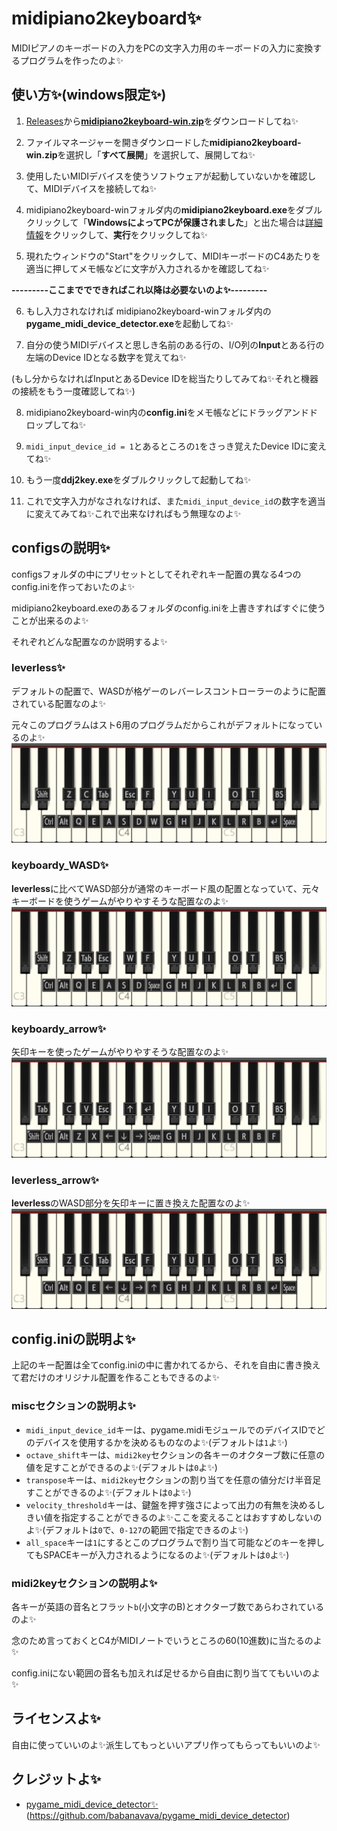 # midipiano2keyboard✨

MIDIピアノのキーボードの入力をPCの文字入力用のキーボードの入力に変換するプログラムを作ったのよ✨

## 使い方✨(windows限定✨)

1. [Releases](https://github.com/babanavava/midipiano2keyboard/releases/latest)から[**midipiano2keyboard-win.zip**](https://github.com/babanavava/midipiano2keyboard/releases/download/v0.0.0/midipiano2keyboard-win.zip)をダウンロードしてね✨

2. ファイルマネージャーを開きダウンロードした**midipiano2keyboard-win.zip**を選択し「**すべて展開**」を選択して、展開してね✨

3. 使用したいMIDIデバイスを使うソフトウェアが起動していないかを確認して、MIDIデバイスを接続してね✨

4. midipiano2keyboard-winフォルダ内の**midipiano2keyboard.exe**をダブルクリックして「**WindowsによってPCが保護されました**」と出た場合は[詳細情報](https://github.com/babanavava/midipiano2keyboard/releases)をクリックして、**実行**をクリックしてね✨

5. 現れたウィンドウの"Start"をクリックして、MIDIキーボードのC4あたりを適当に押してメモ帳などに文字が入力されるかを確認してね✨

**---------ここまででできればこれ以降は必要ないのよ✨---------**

6. もし入力されなければ midipiano2keyboard-winフォルダ内の**pygame_midi_device_detector.exe**を起動してね✨

7. 自分の使うMIDIデバイスと思しき名前のある行の、I/O列の**Input**とある行の左端のDevice IDとなる数字を覚えてね✨

(もし分からなければInputとあるDevice IDを総当たりしてみてね✨それと機器の接続をもう一度確認してね✨)

8. midipiano2keyboard-win内の**config.ini**をメモ帳などにドラッグアンドドロップしてね✨

9. `midi_input_device_id = 1`とあるところの`1`をさっき覚えたDevice IDに変えてね✨

10.  もう一度**ddj2key.exe**をダブルクリックして起動してね✨

11. これで文字入力がなされなければ、また`midi_input_device_id`の数字を適当に変えてみてね✨これで出来なければもう無理なのよ✨

## configsの説明✨

configsフォルダの中にプリセットとしてそれぞれキー配置の異なる4つのconfig.iniを作っておいたのよ✨

midipiano2keyboard.exeのあるフォルダのconfig.iniを上書きすればすぐに使うことが出来るのよ✨

それぞれどんな配置なのか説明するよ✨


### leverless✨
デフォルトの配置で、WASDが格ゲーのレバーレスコントローラーのように配置されている配置なのよ✨

元々このプログラムはスト6用のプログラムだからこれがデフォルトになっているのよ✨
![leverless](/configs/leverless(default)/leverless.png)

### keyboardy_WASD✨
**leverless**に比べてWASD部分が通常のキーボード風の配置となっていて、元々キーボードを使うゲームがやりやすそうな配置なのよ✨
![keyboardy_WASD✨](/configs/keyboardy_WASD/keyboardy_WASD.png)

### keyboardy_arrow✨
矢印キーを使ったゲームがやりやすそうな配置なのよ✨
![keyboardy_arrow✨](/configs/keyboardy_arrow/keyboardy_arrow.png)

### leverless_arrow✨
**leverless**のWASD部分を矢印キーに置き換えた配置なのよ✨
![leverless_arrow✨](/configs/leverless_arrow/leverless_arrow.png)

## config.iniの説明よ✨
上記のキー配置は全てconfig.iniの中に書かれてるから、それを自由に書き換えて君だけのオリジナル配置を作ることもできるのよ✨

### miscセクションの説明よ✨
- `midi_input_device_id`キーは、pygame.midiモジュールでのデバイスIDでどのデバイスを使用するかを決めるものなのよ✨(デフォルトは`1`よ✨)
- `octave_shift`キーは、`midi2key`セクションの各キーのオクターブ数に任意の値を足すことができるのよ✨(デフォルトは`0`よ✨)
- `transpose`キーは、`midi2key`セクションの割り当てを任意の値分だけ半音足すことができるのよ✨(デフォルトは`0`よ✨)
- `velocity_threshold`キーは、鍵盤を押す強さによって出力の有無を決めるしきい値を指定することができるのよ✨ここを変えることはおすすめしないのよ✨(デフォルトは`0`で、`0-127`の範囲で指定できるのよ✨)
- `all_space`キーは`1`にするとこのプログラムで割り当て可能などのキーを押してもSPACEキーが入力されるようになるのよ✨(デフォルトは`0`よ✨)

### midi2keyセクションの説明よ✨
各キーが英語の音名とフラット`b`(小文字のB)とオクターブ数であらわされているのよ✨

念のため言っておくとC4がMIDIノートでいうところの60(10進数)に当たるのよ✨

config.iniにない範囲の音名も加えれば足せるから自由に割り当ててもいいのよ✨

## ライセンスよ✨
自由に使っていいのよ✨派生してもっといいアプリ作ってもらってもいいのよ✨

## クレジットよ✨
- [pygame_midi_device_detector✨](https://github.com/babanavava/pygame_midi_device_detector) (https://github.com/babanavava/pygame_midi_device_detector)

